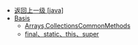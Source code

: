 - [返回上一级 [java]](docs/java/)
- [Basis](docs/java/Basis/)
  - [Arrays,CollectionsCommonMethods](docs/java/Basis/Arrays,CollectionsCommonMethods.md)
  - [final、static、this、super](docs/java/Basis/final、static、this、super.md)
